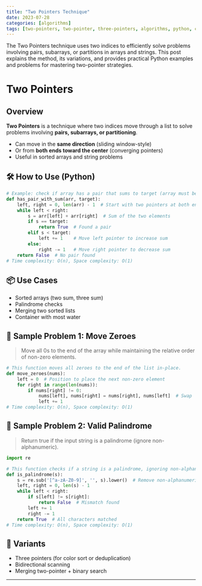 ```yaml
---
title: "Two Pointers Technique"
date: 2023-07-28
categories: [algorithms]
tags: [two-pointers, two-pointer, three-pointers, algorithms, python, coding-interview, leetcode, tutorial, guide, programming, array, string, palindrome, pair-sum, in-place, problem-solving, big-o, time-complexity, sliding-window, sorting, merging, deduplication]
---
```


The Two Pointers technique uses two indices to efficiently solve problems involving pairs, subarrays, or partitions in arrays and strings. This post explains the method, its variations, and provides practical Python examples and problems for mastering two-pointer strategies.

# Two Pointers

## Overview

**Two Pointers** is a technique where two indices move through a list to solve problems involving **pairs, subarrays, or partitioning**.

- Can move in the **same direction** (sliding window-style)
- Or from **both ends toward the center** (converging pointers)
- Useful in sorted arrays and string problems

## 🛠️ How to Use (Python)

```python
# Example: check if array has a pair that sums to target (array must be sorted)
def has_pair_with_sum(arr, target):
    left, right = 0, len(arr) - 1  # Start with two pointers at both ends
    while left < right:
        s = arr[left] + arr[right]  # Sum of the two elements
        if s == target:
            return True  # Found a pair
        elif s < target:
            left += 1    # Move left pointer to increase sum
        else:
            right -= 1   # Move right pointer to decrease sum
    return False  # No pair found
# Time complexity: O(n), Space complexity: O(1)
```

## 📦 Use Cases

- Sorted arrays (two sum, three sum)
- Palindrome checks
- Merging two sorted lists
- Container with most water

## 📘 Sample Problem 1: Move Zeroes

> Move all 0s to the end of the array while maintaining the relative order of non-zero elements.

```python
# This function moves all zeroes to the end of the list in-place.
def move_zeroes(nums):
    left = 0  # Position to place the next non-zero element
    for right in range(len(nums)):
        if nums[right] != 0:
            nums[left], nums[right] = nums[right], nums[left]  # Swap
            left += 1
# Time complexity: O(n), Space complexity: O(1)
```

## 📘 Sample Problem 2: Valid Palindrome

> Return true if the input string is a palindrome (ignore non-alphanumeric).

```python
import re

# This function checks if a string is a palindrome, ignoring non-alphanumeric characters.
def is_palindrome(s):
    s = re.sub('[^a-zA-Z0-9]', '', s).lower()  # Remove non-alphanumeric and lowercase
    left, right = 0, len(s) - 1
    while left < right:
        if s[left] != s[right]:
            return False  # Mismatch found
        left += 1
        right -= 1
    return True  # All characters matched
# Time complexity: O(n), Space complexity: O(1)
```

## 🔁 Variants

- Three pointers (for color sort or deduplication)
- Bidirectional scanning
- Merging two-pointer + binary search

---


